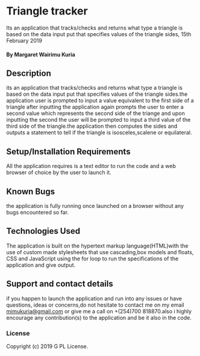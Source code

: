 # Triangle tracker
 Its an application that tracks/checks and returns what type a triangle is based on the data input put that specifies values of the triangle sides, 15th February 2019
#### By **Margaret Wairimu Kuria**
## Description
its an application that tracks/checks and returns what type a triangle is based on the data input put that specifies values of the triangle sides.the application user is prompted to input a value equivalent to the first side of a triangle after inputting the application again prompts the user to enter a second value which represents the second side of the triange and upon inputting the second the user will be prompted to input a third value of the third side of the triangle.the application then computes the sides and outputs a statement to tell if the triangle is isosceles,scalene or equilateral.
## Setup/Installation Requirements
All the application requires is a text editor to run the code and a web browser of choice by the user to launch it.
## Known Bugs
the application is fully running once launched on a browser without any bugs encountered so far.
## Technologies Used
The application is built on the hypertext markup language(HTML)with the use of custom made stylesheets that use cascading,box models and floats, CSS and JavaScript using the for loop to run the specifications of the application and give output.
## Support and contact details
if you happen to launch the application and run into any issues or have questions, ideas or concerns,do not hesitate to contact me on my email mimukuria@gmail.com or give me a call on +(254)700 818870.also i highly encourage any contribution(s) to the application and be it also in the code.
### License
Copyright (c) 2019 G PL License.
